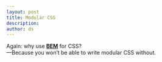 ```yaml
---
layout: post
title: Modular CSS
description:
author: ds
---
```


Again: why use __[BEM](http://blog.decaf.de/2015/06/24/why-bem-in-a-nutshell/)__ for CSS?  
—Because you won’t be able to write modular CSS without.
